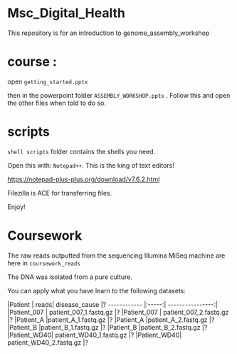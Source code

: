 # Msc_Digital_Health

This repository is for an introduction to genome_assembly_workshop

# course :

open ``getting_started.pptx`` 

then in the powerpoint folder ``ASSEMBLY_WORKSHOP.pptx`` . Follow this and open the other files when told to do so. 

# scripts

``shell scripts`` folder contains the shells you need. 

Open this with: ``Notepad++``. This is the king of text editors!

https://notepad-plus-plus.org/download/v7.6.2.html

Filezilla is ACE for transferring files. 

Enjoy!


# Coursework

The raw reads outputted from the sequencing Illumina MiSeq machine are here in 
``coursework_reads ``

The DNA was isolated from a pure culture. 

You can apply what you have learn to the following datasets:

|Patient     |	reads|	disease_cause   |?
------------ |:-----:| ----------------:|
|Patient_007 |	patient_007_1.fastq.gz	|?
|Patient_007 |	patient_007_2.fastq.gz	|?
|Patient_A	 |patient_A_1.fastq.gz	    |?
|Patient_A	 |patient_A_2.fastq.gz	    |?
|Patient_B	 |patient_B_1.fastq.gz	    |?
|Patient_B	 |patient_B_2.fastq.gz	    |?
|Patient_WD40|	patient_WD40_1.fastq.gz	|?
|Patient_WD40|	patient_WD40_2.fastq.gz	|?
